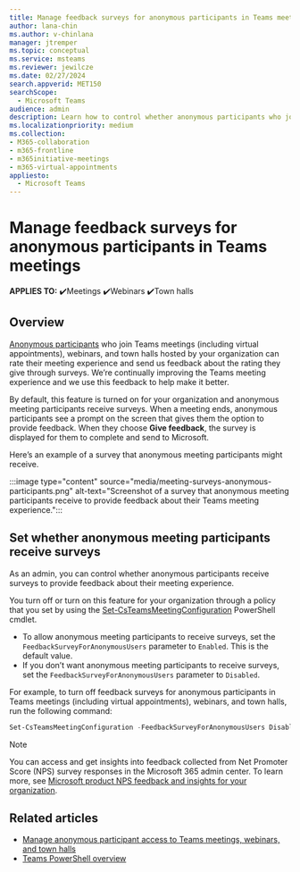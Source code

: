 ```yaml
---
title: Manage feedback surveys for anonymous participants in Teams meetings
author: lana-chin
ms.author: v-chinlana
manager: jtremper
ms.topic: conceptual
ms.service: msteams
ms.reviewer: jewilcze
ms.date: 02/27/2024
search.appverid: MET150
searchScope:
  - Microsoft Teams
audience: admin
description: Learn how to control whether anonymous participants who join Teams meetings hosted by your organization receive surveys to provide feedback to Microsoft about their meeting experience. 
ms.localizationpriority: medium
ms.collection: 
- M365-collaboration
- m365-frontline
- m365initiative-meetings
- m365-virtual-appointments 
appliesto: 
  - Microsoft Teams
---
```


# Manage feedback surveys for anonymous participants in Teams meetings

**APPLIES TO:** ✔️Meetings ✔️Webinars ✔️Town halls

## Overview

[Anonymous participants](anonymous-users-in-meetings.md) who join Teams meetings (including virtual appointments), webinars, and town halls hosted by your organization can rate their meeting experience and send us feedback about the rating they give through surveys. We’re continually improving the Teams meeting experience and we use this feedback to help make it better.

By default, this feature is turned on for your organization and anonymous meeting participants receive surveys. When a meeting ends, anonymous participants see a prompt on the screen that gives them the option to provide feedback. When they choose **Give feedback**, the survey is displayed for them to complete and send to Microsoft.

Here’s an example of a survey that anonymous meeting participants might receive.

:::image type="content" source="media/meeting-surveys-anonymous-participants.png" alt-text="Screenshot of a survey that anonymous meeting participants receive to provide feedback about their Teams meeting experience.":::

## Set whether anonymous meeting participants receive surveys

As an admin, you can control whether anonymous participants receive surveys to provide feedback about their meeting experience.

You turn off or turn on this feature for your organization through a policy that you set by using the [Set-CsTeamsMeetingConfiguration](/powershell/module/skype/set-csteamsmeetingconfiguration) PowerShell cmdlet.

- To allow anonymous meeting participants to receive surveys, set the `FeedbackSurveyForAnonymousUsers` parameter to `Enabled`. This is the default value.
- If you don’t want anonymous meeting participants to receive surveys, set the `FeedbackSurveyForAnonymousUsers` parameter to `Disabled`.

For example, to turn off feedback surveys for anonymous participants in Teams meetings (including virtual appointments), webinars, and town halls, run the following command:

```PowerShell
Set-CsTeamsMeetingConfiguration -FeedbackSurveyForAnonymousUsers Disabled
```

> [!NOTE]
> You can access and get insights into feedback collected from Net Promoter Score (NPS) survey responses in the Microsoft 365 admin center. To learn more, see [Microsoft product NPS feedback and insights for your organization](/microsoft-365/admin/manage/manage-feedback-product-insights).

## Related articles

- [Manage anonymous participant access to Teams meetings, webinars, and town halls](anonymous-users-in-meetings.md)
- [Teams PowerShell overview](teams-powershell-overview.md)
